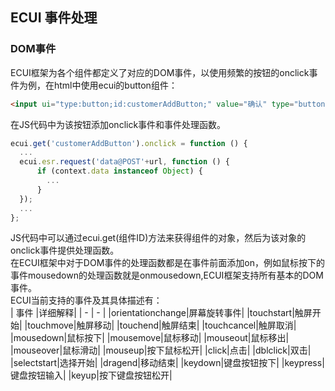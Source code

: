 ## ECUI 事件处理
### DOM事件
ECUI框架为各个组件都定义了对应的DOM事件，以使用频繁的按钮的onclick事件为例，在html中使用ecui的button组件：
```html
<input ui="type:button;id:customerAddButton;" value="确认" type="button"/>
```
在JS代码中为该按钮添加onclick事件和事件处理函数。
```js
ecui.get('customerAddButton').onclick = function () {
  ...
  ecui.esr.request('data@POST'+url, function () {
      if (context.data instanceof Object) {
        ...
      }
  });
  ...
};
```
JS代码中可以通过ecui.get(组件ID)方法来获得组件的对象，然后为该对象的onclick事件提供处理函数。   
在ECUI框架中对于DOM事件的处理函数都是在事件前面添加on，例如鼠标按下的事件mousedown的处理函数就是onmousedown,ECUI框架支持所有基本的DOM事件。    
ECUI当前支持的事件及其具体描述有：   
| 事件 |详细解释|
| - | - |
|orientationchange|屏幕旋转事件|
|touchstart|触屏开始|
|touchmove|触屏移动|
|touchend|触屏结束|
|touchcancel|触屏取消|
|mousedown|鼠标按下|
|mousemove|鼠标移动|
|mouseout|鼠标移出|
|mouseover|鼠标滑动|
|mouseup|按下鼠标松开|
|click|点击|
|dblclick|双击|
|selectstart|选择开始|
|dragend|移动结束|
|keydown|键盘按钮按下|
|keypress|键盘按钮输入|
|keyup|按下键盘按钮松开|
